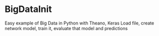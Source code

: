 # BigDataInit
Easy example of Big Data in Python with Theano, Keras
Load file, create network model, train it, evaluate that model and predictions
